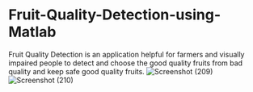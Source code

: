 # Fruit-Quality-Detection-using-Matlab
Fruit Quality Detection is an application helpful for farmers and visually impaired people to detect and choose the good quality fruits from bad quality and keep safe good quality fruits.
![Screenshot (209)](https://user-images.githubusercontent.com/89866416/150678039-6a28b316-687a-4e84-b673-aa7874b46f11.png)
![Screenshot (210)](https://user-images.githubusercontent.com/89866416/150678060-5e3a61df-b751-4d44-b2bc-b6b3aa75dcc5.png)
